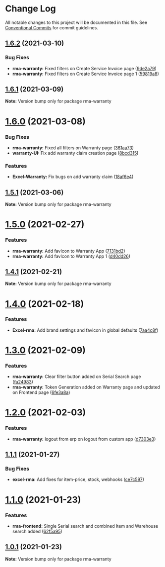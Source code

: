# Change Log

All notable changes to this project will be documented in this file.
See [Conventional Commits](https://conventionalcommits.org) for commit guidelines.

## [1.6.2](https://gitlab.com/castlecraft/excel-rma/compare/rma-warranty@1.6.1...rma-warranty@1.6.2) (2021-03-10)


### Bug Fixes

* **rma-warranty:** Fixed filters on Create Service Invoice page ([9de2a79](https://gitlab.com/castlecraft/excel-rma/commit/9de2a79a6db3bc8a492d057c8185d628a22a5de1))
* **rma-warranty:** Fixed filters on Create Service Invoice page 1 ([59819a8](https://gitlab.com/castlecraft/excel-rma/commit/59819a82c3e029c3c321492737172328a4525275))





## [1.6.1](https://gitlab.com/castlecraft/excel-rma/compare/rma-warranty@1.6.0...rma-warranty@1.6.1) (2021-03-09)

**Note:** Version bump only for package rma-warranty





# [1.6.0](https://gitlab.com/castlecraft/excel-rma/compare/rma-warranty@1.5.1...rma-warranty@1.6.0) (2021-03-08)


### Bug Fixes

* **rma-warranty:** Fixed all filters on Warranty page ([361aa73](https://gitlab.com/castlecraft/excel-rma/commit/361aa7377321e30ac2030b11f9acf8a5590e262c))
* **warranty-UI:** Fix add warranty claim creation page ([8bcd315](https://gitlab.com/castlecraft/excel-rma/commit/8bcd31550cc2414cbb9170516789a87ad48eb3d0))


### Features

* **Excel-Warranty:** Fix bugs on add warranty claim ([18af6e4](https://gitlab.com/castlecraft/excel-rma/commit/18af6e40fbfa99a3ceccc81a5f8bce7cba0df277))





## [1.5.1](https://gitlab.com/castlecraft/excel-rma/compare/rma-warranty@1.5.0...rma-warranty@1.5.1) (2021-03-06)

**Note:** Version bump only for package rma-warranty





# [1.5.0](https://gitlab.com/castlecraft/excel-rma/compare/rma-warranty@1.4.1...rma-warranty@1.5.0) (2021-02-27)


### Features

* **rma-warranty:** Add favIcon to Warranty App ([7131bd2](https://gitlab.com/castlecraft/excel-rma/commit/7131bd2055e02185e60b38cad51ef8437334ec41))
* **rma-warranty:** Add favIcon to Warranty App 1 ([d40dd26](https://gitlab.com/castlecraft/excel-rma/commit/d40dd26afdc584ae8834b539e632bc4447985d2c))





## [1.4.1](https://gitlab.com/castlecraft/excel-rma/compare/rma-warranty@1.4.0...rma-warranty@1.4.1) (2021-02-21)

**Note:** Version bump only for package rma-warranty





# [1.4.0](https://gitlab.com/castlecraft/excel-rma/compare/rma-warranty@1.3.0...rma-warranty@1.4.0) (2021-02-18)


### Features

* **Excel-rma:** Add brand settings and favicon in global defaults ([7aa4c8f](https://gitlab.com/castlecraft/excel-rma/commit/7aa4c8f7f4a05ea3db72bfba7c4c46fe688d9d4a))





# [1.3.0](https://gitlab.com/castlecraft/excel-rma/compare/rma-warranty@1.2.0...rma-warranty@1.3.0) (2021-02-09)


### Features

* **rma-warranty:** Clear filter button added on Serial Search page ([fa24983](https://gitlab.com/castlecraft/excel-rma/commit/fa2498327fa035158c3a5e74039dc9eff17f1731))
* **rma-warranty:** Token Generation added on Warranty page and updated on Frontend page ([6fe3a8a](https://gitlab.com/castlecraft/excel-rma/commit/6fe3a8a1914e3dde070052c47b69dfdb924bf24d))





# [1.2.0](https://gitlab.com/castlecraft/excel-rma/compare/rma-warranty@1.1.1...rma-warranty@1.2.0) (2021-02-03)


### Features

* **rma-warranty:** logout from erp on logout from custom app ([d7303e3](https://gitlab.com/castlecraft/excel-rma/commit/d7303e3fa01d653cdd3e9f6d635b376e6dfa4693))





## [1.1.1](https://gitlab.com/castlecraft/excel-rma/compare/rma-warranty@1.1.0...rma-warranty@1.1.1) (2021-01-27)


### Bug Fixes

* **excel-rma:** Add fixes for item-price, stock, webhooks ([ce7c597](https://gitlab.com/castlecraft/excel-rma/commit/ce7c597cfd14691cabd0cba66a0cfec080ada4df))





# [1.1.0](https://gitlab.com/castlecraft/excel-rma/compare/rma-warranty@1.0.1...rma-warranty@1.1.0) (2021-01-23)


### Features

* **rma-frontend:** Single Serial search and combined Item and Warehouse search added ([62f5a95](https://gitlab.com/castlecraft/excel-rma/commit/62f5a957089f4aae0eb5a5e38920aec1226370c9))





## [1.0.1](https://gitlab.com/castlecraft/excel-rma/compare/rma-warranty@1.0.0...rma-warranty@1.0.1) (2021-01-23)

**Note:** Version bump only for package rma-warranty
